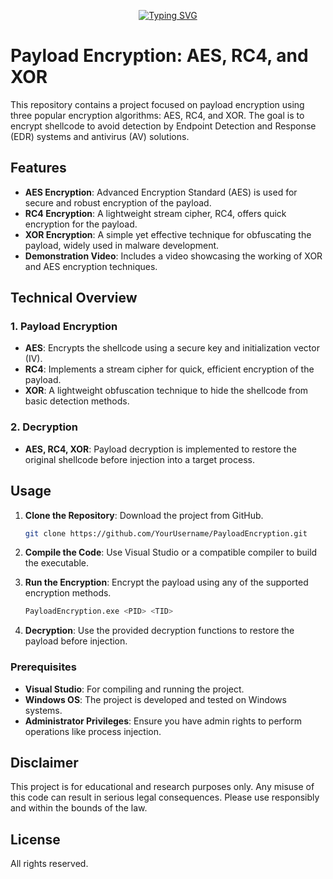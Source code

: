 
<!--   my-ticker -->    
<!-- &emsp;&emsp;&emsp;&emsp;&emsp;&emsp;&emsp;&emsp;&emsp;[![Typing SVG](https://readme-typing-svg.herokuapp.com?color=%F0E68C&center=true&vCenter=true&width=250&lines=S4L1M+MalWareDev"")](https://git.io/typing-svg) -->

<p align="center">
  <a href="https://git.io/typing-svg">
    <img src="https://readme-typing-svg.herokuapp.com?color=%F0E68C&center=true&vCenter=true&width=250&lines=S4L1M+MalWareDev" alt="Typing SVG">
  </a>
</p>

# Payload Encryption: AES, RC4, and XOR

This repository contains a project focused on payload encryption using three popular encryption algorithms: AES, RC4, and XOR. The goal is to encrypt shellcode to avoid detection by Endpoint Detection and Response (EDR) systems and antivirus (AV) solutions.

## Features

- **AES Encryption**: Advanced Encryption Standard (AES) is used for secure and robust encryption of the payload.
- **RC4 Encryption**: A lightweight stream cipher, RC4, offers quick encryption for the payload.
- **XOR Encryption**: A simple yet effective technique for obfuscating the payload, widely used in malware development.
- **Demonstration Video**: Includes a video showcasing the working of XOR and AES encryption techniques.

## Technical Overview

### 1. Payload Encryption
- **AES**: Encrypts the shellcode using a secure key and initialization vector (IV).
- **RC4**: Implements a stream cipher for quick, efficient encryption of the payload.
- **XOR**: A lightweight obfuscation technique to hide the shellcode from basic detection methods.

### 2. Decryption
- **AES, RC4, XOR**: Payload decryption is implemented to restore the original shellcode before injection into a target process.

## Usage

1. **Clone the Repository**: Download the project from GitHub.

    ```bash
    git clone https://github.com/YourUsername/PayloadEncryption.git
    ```

2. **Compile the Code**: Use Visual Studio or a compatible compiler to build the executable.

3. **Run the Encryption**: Encrypt the payload using any of the supported encryption methods.

    ```bash
    PayloadEncryption.exe <PID> <TID>
    ```

4. **Decryption**: Use the provided decryption functions to restore the payload before injection.

### Prerequisites

- **Visual Studio**: For compiling and running the project.
- **Windows OS**: The project is developed and tested on Windows systems.
- **Administrator Privileges**: Ensure you have admin rights to perform operations like process injection.

## Disclaimer

This project is for educational and research purposes only. Any misuse of this code can result in serious legal consequences. Please use responsibly and within the bounds of the law.

## License

All rights reserved.
